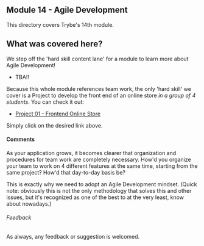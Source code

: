 ## Module 14 - Agile Development

This directory covers Trybe's 14th module.

## What was covered here?

We step off the 'hard skill content lane' for a module to learn more about Agile Development!

- TBA!!

Because this whole module references team work, the only 'hard skill' we cover is a Project to develop the front end of an online store *in a group of 4 students*. You can check it out:

* [Project 01 - Frontend Online Store](./Project_01_Frontend_Online_Store)

Simply click on the desired link above.

#### Comments

As your application grows, it becomes clearer that organization and procedures for team work are completely necessary. How'd you organize your team to work on 4 different features at the same time, starting from the same project? How'd that day-to-day basis be?

This is exactly why we need to adopt an Agile Development mindset. (Quick note: obviously this is not the only methodology that solves this and other issues, but it's recognized as one of the best to at the very least, know about nowadays.)

###### Feedback

As always, any feedback or suggestion is welcomed.
